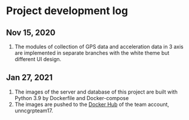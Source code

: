 # Project development log
## Nov 15, 2020
1. The modules of collection of GPS data and acceleration data in 3 axis are implemented in separate branches with the white theme but different UI design.

## Jan 27, 2021

1. The images of the server and database of this project are built with Python 3.9 by Dockerfile and Docker-compose
2. The images are pushed to the [Docker Hub](https://hub.docker.com/repositories) of the team account, unncgrpteam17.